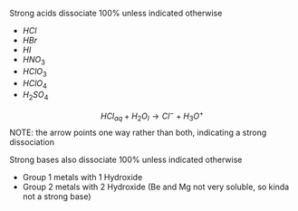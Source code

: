 Strong acids dissociate 100% unless indicated otherwise
- $HCl$
- $HBr$
- $HI$
- $HNO_3$
- $HClO_3$
- $HClO_4$
- $H_2SO_4$

$$HCl_{aq} + H_2O_{l} \rightarrow Cl^-+H_3O^+$$
NOTE: the arrow points one way rather than both, indicating a strong dissociation

Strong bases also dissociate 100% unless indicated otherwise
- Group 1 metals with 1 Hydroxide
- Group 2 metals with 2 Hydroxide (Be and Mg not very soluble, so kinda not a strong base)